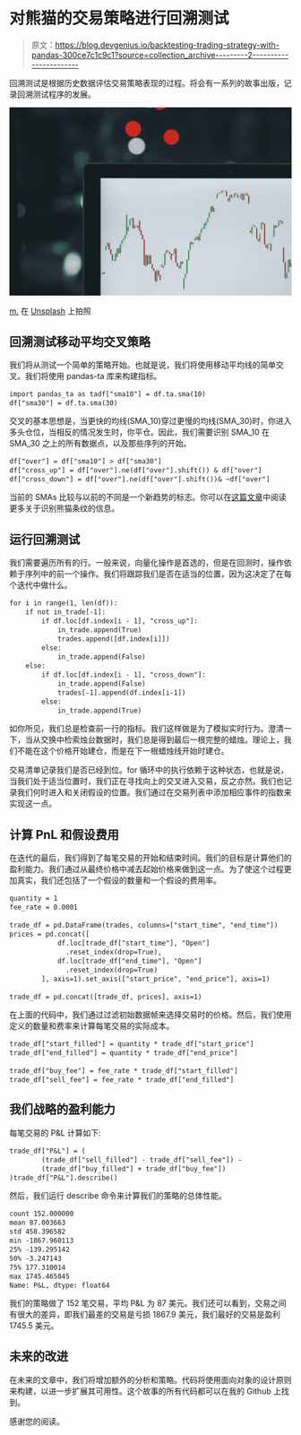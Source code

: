 # 对熊猫的交易策略进行回溯测试

> 原文：<https://blog.devgenius.io/backtesting-trading-strategy-with-pandas-300ce7c1c9c1?source=collection_archive---------2----------------------->

回溯测试是根据历史数据评估交易策略表现的过程。将会有一系列的故事出版，记录回溯测试程序的发展。

![](img/f72fb013ff6fea58540d25331697849b.png)

[m.](https://unsplash.com/@m_____me?utm_source=medium&utm_medium=referral) 在 [Unsplash](https://unsplash.com?utm_source=medium&utm_medium=referral) 上拍照

## 回溯测试移动平均交叉策略

我们将从测试一个简单的策略开始。也就是说，我们将使用移动平均线的简单交叉。我们将使用 pandas-ta 库来构建指标。

```
import pandas_ta as tadf["sma10"] = df.ta.sma(10)
df["sma30"] = df.ta.sma(30)
```

交叉的基本思想是，当更快的均线(SMA_10)穿过更慢的均线(SMA_30)时，你进入多头仓位，当相反的情况发生时，你平仓。因此，我们需要识别 SMA_10 在 SMA_30 之上的所有数据点，以及那些序列的开始。

```
df["over"] = df["sma10"] > df["sma30"]
df["cross_up"] = df["over"].ne(df["over"].shift()) & df["over"]
df["cross_down"] = df["over"].ne(df["over"].shift())& ~df["over"]
```

当前的 SMAs 比较与以前的不同是一个新趋势的标志。你可以在[这篇文章](/streaks-in-pandas-time-series-c63fe62aa771)中阅读更多关于识别熊猫条纹的信息。

## 运行回溯测试

我们需要遍历所有的行。一般来说，向量化操作是首选的，但是在回测时，操作依赖于序列中的前一个操作。我们将跟踪我们是否在适当的位置，因为这决定了在每个迭代中做什么。

```
for i in range(1, len(df)):
    if not in_trade[-1]:
        if df.loc[df.index[i - 1], "cross_up"]:
            in_trade.append(True)
            trades.append([df.index[i]])
        else:
            in_trade.append(False)
    else:
        if df.loc[df.index[i - 1], "cross_down"]:
            in_trade.append(False)
            trades[-1].append(df.index[i-1])
        else:
            in_trade.append(True)
```

如你所见，我们总是检查前一行的指标。我们这样做是为了模拟实时行为。澄清一下，当从交换中检索烛台数据时，我们总是得到最后一根完整的蜡烛。理论上，我们不能在这个价格开始建仓，而是在下一根蜡烛线开始时建仓。

交易清单记录我们是否已经到位。for 循环中的执行依赖于这种状态，也就是说，当我们处于适当位置时，我们正在寻找向上的交叉进入交易，反之亦然。我们也记录我们何时进入和关闭假设的位置。我们通过在交易列表中添加相应事件的指数来实现这一点。

## 计算 PnL 和假设费用

在迭代的最后，我们得到了每笔交易的开始和结束时间。我们的目标是计算他们的盈利能力。我们通过从最终价格中减去起始价格来做到这一点。为了使这个过程更加真实，我们还包括了一个假设的数量和一个假设的费用率。

```
quantity = 1
fee_rate = 0.0001

trade_df = pd.DataFrame(trades, columns=["start_time", "end_time"])
prices = pd.concat([
            df.loc[trade_df["start_time"], "Open"]
              .reset_index(drop=True),
            df.loc[trade_df["end_time"], "Open"]
              .reset_index(drop=True)
        ], axis=1).set_axis(["start_price", "end_price"], axis=1)

trade_df = pd.concat([trade_df, prices], axis=1)
```

在上面的代码中，我们通过过滤初始数据帧来选择交易时的价格。然后，我们使用定义的数量和费率来计算每笔交易的实际成本。

```
trade_df["start_filled"] = quantity * trade_df["start_price"]
trade_df["end_filled"] = quantity * trade_df["end_price"]

trade_df["buy_fee"] = fee_rate * trade_df["start_filled"]
trade_df["sell_fee"] = fee_rate * trade_df["end_filled"]
```

## 我们战略的盈利能力

每笔交易的 P&L 计算如下:

```
trade_df["P&L"] = (
        (trade_df["sell_filled"] - trade_df["sell_fee"]) -
        (trade_df["buy_filled"] + trade_df["buy_fee"])
)trade_df["P&L"].describe()
```

然后，我们运行 describe 命令来计算我们的策略的总体性能。

```
count 152.000000
mean 87.003663
std 458.396582
min -1867.960113
25% -139.295142
50% -3.247143
75% 177.310014
max 1745.465845
Name: P&L, dtype: float64
```

我们的策略做了 152 笔交易，平均 P&L 为 87 美元。我们还可以看到，交易之间有很大的差异，即我们最差的交易是亏损 1867.9 美元，我们最好的交易是盈利 1745.5 美元。

## 未来的改进

在未来的文章中，我们将增加额外的分析和策略。代码将使用面向对象的设计原则来构建，以进一步扩展其可用性。这个故事的所有代码都可以在我的 Github 上找到。

感谢您的阅读。